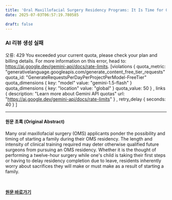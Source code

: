 ```yaml
---
title: 'Oral Maxillofacial Surgery Residency Programs: It Is Time for Open and Clear Parental Leave Policies'
date: 2025-07-03T06:57:19.780585

draft: false
---
```


### AI 리뷰 생성 실패
오류: 429 You exceeded your current quota, please check your plan and billing details. For more information on this error, head to: https://ai.google.dev/gemini-api/docs/rate-limits. [violations {
  quota_metric: "generativelanguage.googleapis.com/generate_content_free_tier_requests"
  quota_id: "GenerateRequestsPerDayPerProjectPerModel-FreeTier"
  quota_dimensions {
    key: "model"
    value: "gemini-1.5-flash"
  }
  quota_dimensions {
    key: "location"
    value: "global"
  }
  quota_value: 50
}
, links {
  description: "Learn more about Gemini API quotas"
  url: "https://ai.google.dev/gemini-api/docs/rate-limits"
}
, retry_delay {
  seconds: 40
}
]

---

#### 원문 초록 (Original Abstract)
Many oral maxillofacial surgery (OMS) applicants ponder the possibility and timing of starting a family during their OMS residency. The length and intensity of clinical training required may deter otherwise qualified future surgeons from pursuing an OMS residency. Whether it is the thought of performing a twelve-hour surgery while one's child is taking their first steps or having to delay residency completion due to leave, residents inherently worry about sacrifices they will make or must make as a result of starting a family.

<br>

**[원문 바로가기](https://www.joms.org/article/S0278-2391(25)00180-6/fulltext?rss=yes)**
